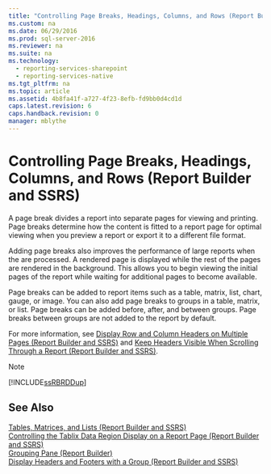 ```yaml
---
title: "Controlling Page Breaks, Headings, Columns, and Rows (Report Builder and SSRS)"
ms.custom: na
ms.date: 06/29/2016
ms.prod: sql-server-2016
ms.reviewer: na
ms.suite: na
ms.technology: 
  - reporting-services-sharepoint
  - reporting-services-native
ms.tgt_pltfrm: na
ms.topic: article
ms.assetid: 4b8fa41f-a727-4f23-8efb-fd9bb0d4cd1d
caps.latest.revision: 6
caps.handback.revision: 0
manager: mblythe
---
```

# Controlling Page Breaks, Headings, Columns, and Rows (Report Builder and SSRS)
A page break divides a report into separate pages for viewing and printing. Page breaks determine how the content is fitted to a report page for optimal viewing when you preview a report or export it to a different file format.  
  
 Adding page breaks also improves the performance of large reports when the are processed. A rendered page is displayed while the rest of the pages are rendered in the background. This allows you to begin viewing the initial pages of the report while waiting for additional pages to become available.  
  
 Page breaks can be added to report items such as a table, matrix, list, chart, gauge, or image. You can also add page breaks to groups in a table, matrix, or list. Page breaks can be added before, after, and between groups. Page breaks between groups are not added to the report by default.  
  
 For more information, see [Display Row and Column Headers on Multiple Pages (Report Builder and SSRS)](../../Topics/TopicNameNotContainA/Display-Row-and-Column-Headers-on-Multiple-Pages--Report-Builder-and-SSRS-.md) and [Keep Headers Visible When Scrolling Through a Report (Report Builder and SSRS)](../../Topics/TopicNameContainA/Keep-Headers-Visible-When-Scrolling-Through-a-Report--Report-Builder-and-SSRS-.md).  
  
> [!NOTE]  
>  [!INCLUDE[ssRBRDDup](../../Topics/TopicNameContainA/tokens/ssRBRDDup_md.md)]  
  
## See Also  
 [Tables, Matrices, and Lists (Report Builder and SSRS)](../../Topics/TopicNameNotContainA/Tables--Matrices--and-Lists--Report-Builder-and-SSRS-.md)   
 [Controlling the Tablix Data Region Display on a Report Page (Report Builder and SSRS)](../../Topics/TopicNameContainA/Controlling-the-Tablix-Data-Region-Display-on-a-Report-Page--Report-Builder-and-SSRS-.md)   
 [Grouping Pane (Report Builder)](../../Topics/TopicNameNotContainA/Grouping-Pane--Report-Builder-.md)   
 [Display Headers and Footers with a Group (Report Builder and SSRS)](../../Topics/TopicNameContainA/Display-Headers-and-Footers-with-a-Group--Report-Builder-and-SSRS-.md)